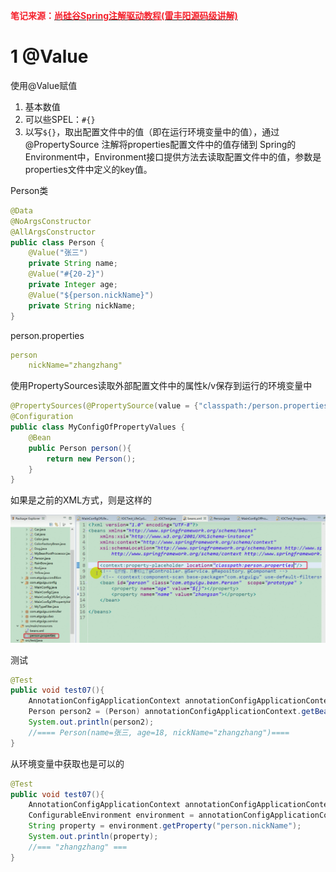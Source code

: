 **<font style="color:#F5222D;">笔记来源：</font>**[**<font style="color:#F5222D;">尚硅谷Spring注解驱动教程(雷丰阳源码级讲解)</font>**](https://www.bilibili.com/video/BV1gW411W7wy/?p=2&spm_id_from=pageDriver&vd_source=e8046ccbdc793e09a75eb61fe8e84a30)

# 1 @Value
使用@Value赋值

1. 基本数值
2. 可以些SPEL：`#{}`
3. 以写`${}`，取出配置文件中的值（即在运行环境变量中的值），通过 @PropertySource 注解将properties配置文件中的值存储到 Spring的 Environment中，Environment接口提供方法去读取配置文件中的值，参数是properties文件中定义的key值。

Person类

```java
@Data
@NoArgsConstructor
@AllArgsConstructor
public class Person {
    @Value("张三")
    private String name;
    @Value("#{20-2}")
    private Integer age;
    @Value("${person.nickName}")
    private String nickName;
}
```

person.properties

```yaml
person
	nickName="zhangzhang"
```

使用PropertySources读取外部配置文件中的属性k/v保存到运行的环境变量中

```java
@PropertySources(@PropertySource(value = {"classpath:/person.properties"}))
@Configuration
public class MyConfigOfPropertyValues {
    @Bean
    public Person person(){
        return new Person();
    }
}
```

如果是之前的XML方式，则是这样的

![](images/23.png)

测试

```java
@Test
public void test07(){
    AnnotationConfigApplicationContext annotationConfigApplicationContext = new AnnotationConfigApplicationContext(MyConfigOfPropertyValues.class);
    Person person2 = (Person) annotationConfigApplicationContext.getBean("person");
    System.out.println(person2);
    //==== Person(name=张三, age=18, nickName="zhangzhang")====
}
```

从环境变量中获取也是可以的

```java
@Test
public void test07(){
    AnnotationConfigApplicationContext annotationConfigApplicationContext = new AnnotationConfigApplicationContext(MyConfigOfPropertyValues.class);
    ConfigurableEnvironment environment = annotationConfigApplicationContext.getEnvironment();
    String property = environment.getProperty("person.nickName");
    System.out.println(property);
    //=== "zhangzhang" ===
}
```


